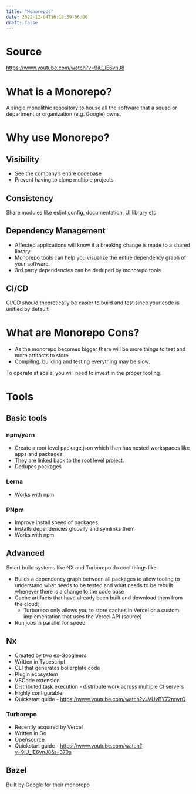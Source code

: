 ```yaml
---
title: "Monorepos"
date: 2022-12-04T16:18:59-06:00
draft: false
---
```


# Source
https://www.youtube.com/watch?v=9iU_IE6vnJ8

# What is a Monorepo?
A single monolithic repository to house all the software that a squad or department or organization (e.g. Google) owns.

# Why use Monorepo?
## Visibility
* See the company’s entire codebase
* Prevent having to clone multiple projects

## Consistency
Share modules like eslint config, documentation, UI library etc

## Dependency Management
* Affected applications will know if a breaking change is made to a shared library.
* Monorepo tools can help you visualize the entire dependency graph of your software.
* 3rd party dependencies can be deduped by monorepo tools.

## CI/CD
CI/CD should theoretically be easier to build and test since your code is unified by default

# What are Monorepo Cons?
* As the monorepo becomes bigger there will be more things to test and more artifacts to store.
* Compiling, building and testing everything may be slow.

To operate at scale, you will need to invest in the proper tooling.

# Tools
## Basic tools

### npm/yarn
* Create a root level package.json which then has nested workspaces like apps and packages.
* They are linked back to the root level project.
* Dedupes packages

### Lerna
* Works with npm

### PNpm
* Improve install speed of packages
* Installs dependencies globally and symlinks them
* Works with npm

## Advanced
Smart build systems like NX and Turborepo do cool things like
* Builds a dependency graph between all packages to allow tooling to understand what needs to be tested and what needs to be rebuilt whenever there is a change to the code base
* Cache artifacts that have already been built and download them from the cloud;
  * Turborepo only allows you to store caches in Vercel or a custom implementation that uses the Vercel API (source)
* Run jobs in parallel for speed

## Nx
* Created by two ex-Googleers
* Written in Typescript
* CLI that generates boilerplate code
* Plugin ecosystem
* VSCode extension
* Distributed task execution - distribute work across multiple CI servers
* Highly configurable
* Quickstart guide - https://www.youtube.com/watch?v=VUyBY72mwrQ

### Turborepo
* Recently acquired by Vercel
* Written in Go
* Opensource
* Quickstart guide - https://www.youtube.com/watch?v=9iU_IE6vnJ8&t=370s

## Bazel
Built by Google for their monorepo
